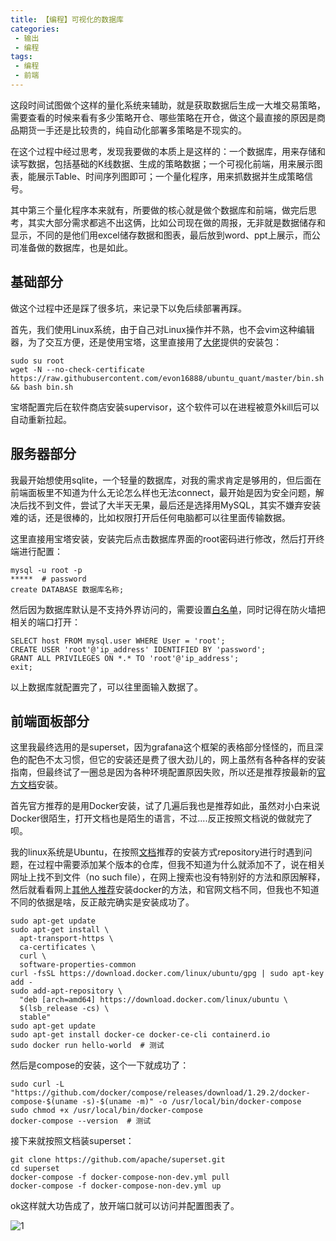 ```yaml
---
title: 【编程】可视化的数据库
categories:
 - 输出
 - 编程
tags:
 - 编程
 - 前端
---
```


这段时间试图做个这样的量化系统来辅助，就是获取数据后生成一大堆交易策略，需要查看的时候来看有多少策略开仓、哪些策略在开仓，做这个最直接的原因是商品期货一手还是比较贵的，纯自动化部署多策略是不现实的。

在这个过程中经过思考，发现我要做的本质上是这样的：一个数据库，用来存储和读写数据，包括基础的K线数据、生成的策略数据；一个可视化前端，用来展示图表，能展示Table、时间序列图即可；一个量化程序，用来抓数据并生成策略信号。

其中第三个量化程序本来就有，所要做的核心就是做个数据库和前端，做完后思考，其实大部分需求都逃不出这俩，比如公司现在做的周报，无非就是数据储存和显示，不同的是他们用excel储存数据和图表，最后放到word、ppt上展示，而公司准备做的数据库，也是如此。

## 基础部分

做这个过程中还是踩了很多坑，来记录下以免后续部署再踩。

首先，我们使用Linux系统，由于自己对Linux操作并不熟，也不会vim这种编辑器，为了交互方便，还是使用宝塔，这里直接用了[大佬](https://bbs.quantclass.cn/thread/3966  "linux配置")提供的安装包：

```
sudo su root
wget -N --no-check-certificate https://raw.githubusercontent.com/evon16888/ubuntu_quant/master/bin.sh && bash bin.sh
```

宝塔配置完后在软件商店安装supervisor，这个软件可以在进程被意外kill后可以自动重新拉起。

## 服务器部分

我最开始想使用sqlite，一个轻量的数据库，对我的需求肯定是够用的，但后面在前端面板里不知道为什么无论怎么样也无法connect，最开始是因为安全问题，解决后找不到文件，尝试了大半天无果，最后还是选择用MySQL，其实不嫌弃安装难的话，还是很棒的，比如权限打开后任何电脑都可以往里面传输数据。

这里直接用宝塔安装，安装完后点击数据库界面的root密码进行修改，然后打开终端进行配置：

```
mysql -u root -p
*****  # password
create DATABASE 数据库名称;
```

然后因为数据库默认是不支持外界访问的，需要设置[白名单](https://stackoverflow.com/questions/19101243/error-1130-hy000-host-is-not-allowed-to-connect-to-this-mysql-server  "mysql白名单设置")，同时记得在防火墙把相关的端口打开：

```
SELECT host FROM mysql.user WHERE User = 'root';
CREATE USER 'root'@'ip_address' IDENTIFIED BY 'password';
GRANT ALL PRIVILEGES ON *.* TO 'root'@'ip_address';
exit;
```

以上数据库就配置完了，可以往里面输入数据了。

## 前端面板部分

这里我最终选用的是superset，因为grafana这个框架的表格部分怪怪的，而且深色的配色不太习惯，但它的安装还是费了很大劲儿的，网上虽然有各种各样的安装指南，但最终试了一圈总是因为各种环境配置原因失败，所以还是推荐按最新的[官方文档](https://superset.apache.org/docs/installation/installing-superset-using-docker-compose  "superset官方文档")安装。

首先官方推荐的是用Docker安装，试了几遍后我也是推荐如此，虽然对小白来说Docker很陌生，打开文档也是陌生的语言，不过....反正按照文档说的做就完了呗。

我的linux系统是Ubuntu，在按照[文档](https://docs.docker.com/engine/install/  "Doker安装文档")推荐的安装方式repository进行时遇到问题，在过程中需要添加某个版本的仓库，但我不知道为什么就添加不了，说在相关网址上找不到文件（no such file），在网上搜索也没有特别好的方法和原因解释，然后就看看网上[其他人推荐](https://www.cnblogs.com/1fengchen1/p/14084843.html  "网上DOCKER安装教程")安装docker的方法，和官网文档不同，但我也不知道不同的依据是啥，反正敲完确实是安装成功了。

```
sudo apt-get update
sudo apt-get install \
  apt-transport-https \
  ca-certificates \
  curl \
  software-properties-common
curl -fsSL https://download.docker.com/linux/ubuntu/gpg | sudo apt-key add -
sudo add-apt-repository \
  "deb [arch=amd64] https://download.docker.com/linux/ubuntu \
  $(lsb_release -cs) \
  stable"
sudo apt-get update
sudo apt-get install docker-ce docker-ce-cli containerd.io
sudo docker run hello-world  # 测试 
```

然后是compose的安装，这个一下就成功了：

```
sudo curl -L "https://github.com/docker/compose/releases/download/1.29.2/docker-compose-$(uname -s)-$(uname -m)" -o /usr/local/bin/docker-compose
sudo chmod +x /usr/local/bin/docker-compose
docker-compose --version  # 测试
```

接下来就按照文档装superset：

```
git clone https://github.com/apache/superset.git
cd superset
docker-compose -f docker-compose-non-dev.yml pull
docker-compose -f docker-compose-non-dev.yml up
```

ok这样就大功告成了，放开端口就可以访问并配置图表了。

![1](https://raw.githubusercontent.com/xuelixunhua/xuelixunhua.github.io/main/assets\images\articles\programing\数据库与可视化\1.jpg)